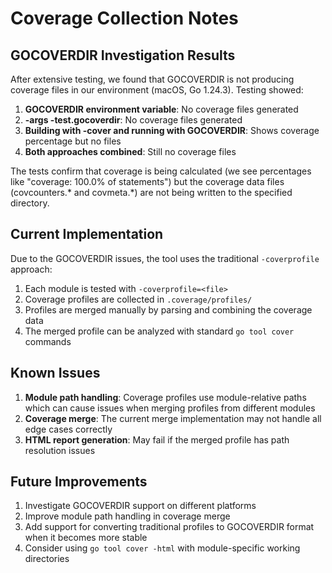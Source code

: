# Coverage Collection Notes

## GOCOVERDIR Investigation Results

After extensive testing, we found that GOCOVERDIR is not producing coverage files in our environment (macOS, Go 1.24.3). Testing showed:

1. **GOCOVERDIR environment variable**: No coverage files generated
2. **-args -test.gocoverdir**: No coverage files generated  
3. **Building with -cover and running with GOCOVERDIR**: Shows coverage percentage but no files
4. **Both approaches combined**: Still no coverage files

The tests confirm that coverage is being calculated (we see percentages like "coverage: 100.0% of statements") but the coverage data files (covcounters.* and covmeta.*) are not being written to the specified directory.

## Current Implementation

Due to the GOCOVERDIR issues, the tool uses the traditional `-coverprofile` approach:

1. Each module is tested with `-coverprofile=<file>`
2. Coverage profiles are collected in `.coverage/profiles/`
3. Profiles are merged manually by parsing and combining the coverage data
4. The merged profile can be analyzed with standard `go tool cover` commands

## Known Issues

1. **Module path handling**: Coverage profiles use module-relative paths which can cause issues when merging profiles from different modules
2. **Coverage merge**: The current merge implementation may not handle all edge cases correctly
3. **HTML report generation**: May fail if the merged profile has path resolution issues

## Future Improvements

1. Investigate GOCOVERDIR support on different platforms
2. Improve module path handling in coverage merge
3. Add support for converting traditional profiles to GOCOVERDIR format when it becomes more stable
4. Consider using `go tool cover -html` with module-specific working directories